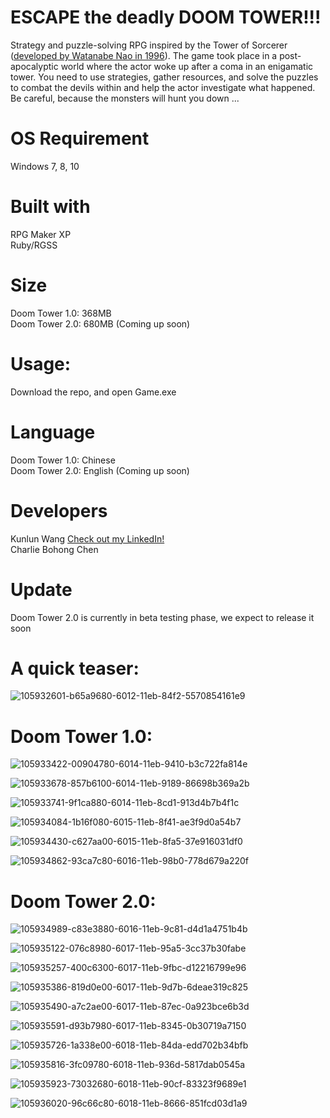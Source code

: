 # **ESCAPE the deadly DOOM TOWER!!!**


Strategy and puzzle-solving RPG inspired by the Tower of Sorcerer ([developed by
Watanabe Nao in 1996](https://tvtropes.org/pmwiki/pmwiki.php/VideoGame/TowerOfTheSorcerer)). The game took place in a post-apocalyptic world where the actor woke up after a coma in an enigamatic tower. You need to use strategies, gather resources, and solve the puzzles to combat the devils within and help the actor investigate what happened. Be careful, because the monsters will hunt you down ... 

# **OS Requirement**
Windows 7, 8, 10 

# **Built with**
RPG Maker XP <br/>
Ruby/RGSS <br/> 

# **Size**
Doom Tower 1.0: 368MB <br/> 
Doom Tower 2.0: 680MB (Coming up soon) <br/> 

# **Usage:**
Download the repo, and open Game.exe 

# **Language**
Doom Tower 1.0: Chinese <br/> 
Doom Tower 2.0: English (Coming up soon) <br/> 

# **Developers**
Kunlun Wang [Check out my LinkedIn!](https://www.linkedin.com/in/kunlun-wang-9a87781aa/) <br /> 
Charlie Bohong Chen 

# **Update**
Doom Tower 2.0 is currently in beta testing phase, we expect to release it soon

# **A quick teaser:**

![105932601-b65a9680-6012-11eb-84f2-5570854161e9](https://user-images.githubusercontent.com/52982585/105964393-baed7200-6047-11eb-9a15-90818c1d93a3.jpg)

# **Doom Tower 1.0:**
![105933422-00904780-6014-11eb-9410-b3c722fa814e](https://user-images.githubusercontent.com/52982585/105964720-34856000-6048-11eb-85f0-ad4fd52963be.jpg)

![105933678-857b6100-6014-11eb-9189-86698b369a2b](https://user-images.githubusercontent.com/52982585/105964760-4404a900-6048-11eb-9029-213c5f03f154.jpg)

![105933741-9f1ca880-6014-11eb-8cd1-913d4b7b4f1c](https://user-images.githubusercontent.com/52982585/105964793-4ebf3e00-6048-11eb-9c53-351934bd4335.jpg)


![105934084-1b16f080-6015-11eb-8f41-ae3f9d0a54b7](https://user-images.githubusercontent.com/52982585/105964827-5848a600-6048-11eb-8ea3-1bdd7cdbaf58.png)


![105934430-c627aa00-6015-11eb-8fa5-37e916031df0](https://user-images.githubusercontent.com/52982585/105964852-5f6fb400-6048-11eb-97c0-323207f31b8c.png)


![105934862-93ca7c80-6016-11eb-98b0-778d679a220f](https://user-images.githubusercontent.com/52982585/105964875-67c7ef00-6048-11eb-9ebb-90d898867a1d.png)

# **Doom Tower 2.0:**

![105934989-c83e3880-6016-11eb-9c81-d4d1a4751b4b](https://user-images.githubusercontent.com/52982585/105964908-71515700-6048-11eb-876f-13e974328f2c.png)


![105935122-076c8980-6017-11eb-95a5-3cc37b30fabe](https://user-images.githubusercontent.com/52982585/105964941-7c0bec00-6048-11eb-9368-07cfb64c60ef.png)

![105935257-400c6300-6017-11eb-9fbc-d12216799e96](https://user-images.githubusercontent.com/52982585/105965184-baa1a680-6048-11eb-89af-0a57a09f870e.png)

![105935386-819d0e00-6017-11eb-9d7b-6deae319c825](https://user-images.githubusercontent.com/52982585/105965212-c4c3a500-6048-11eb-9a87-ab34cd3f42db.png)

![105935490-a7c2ae00-6017-11eb-87ec-0a923bce6b3d](https://user-images.githubusercontent.com/52982585/105965244-cc834980-6048-11eb-8289-35b00119c059.png)


![105935591-d93b7980-6017-11eb-8345-0b30719a7150](https://user-images.githubusercontent.com/52982585/105965285-d5741b00-6048-11eb-8bb6-621eb957d7aa.png)


![105935726-1a338e00-6018-11eb-84da-edd702b34bfb](https://user-images.githubusercontent.com/52982585/105965316-dd33bf80-6048-11eb-9b1e-9332260c05cd.png)


![105935816-3fc09780-6018-11eb-936d-5817dab0545a](https://user-images.githubusercontent.com/52982585/105965343-e58bfa80-6048-11eb-89f9-12b332397759.png)


![105935923-73032680-6018-11eb-90cf-83323f9689e1](https://user-images.githubusercontent.com/52982585/105965363-ede43580-6048-11eb-86f5-b7316df39a0d.png)


![105936020-96c66c80-6018-11eb-8666-851fcd03d1a9](https://user-images.githubusercontent.com/52982585/105965386-f63c7080-6048-11eb-9ca8-432e91365683.png)

